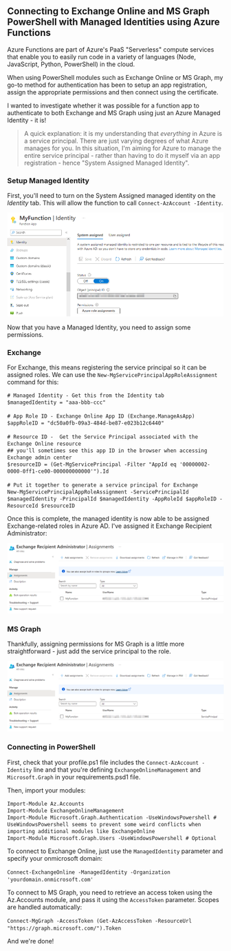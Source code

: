 ## Connecting to Exchange Online and MS Graph PowerShell with Managed Identities using Azure Functions

Azure Functions are part of Azure's PaaS "Serverless" compute services that enable you to easily run code in a variety of languages (Node, JavaScript, Python, PowerShell) in the cloud.

When using PowerShell modules such as Exchange Online or MS Graph, my go-to method for authentication has been to setup an app registration, assign the appropriate permissions and then connect using the certificate.

I wanted to investigate whether it was possible for a function app to authenticate to both Exchange and MS Graph using just an Azure Managed Identity - it is!

> A quick explanation: it is my understanding that *everything* in Azure is a service principal. There are just varying degrees of what Azure manages for you. In this situation, I'm aiming for Azure to manage the entire service principal - rather than having to do it myself via an app registration - hence "System Assigned Managed Identity".

### Setup Managed Identity

First, you'll need to turn on the System Assigned managed identity on the *Identity* tab. This will allow the function to call `Connect-AzAccount -Identity`.

![identity.png](/img/2022-12-13-func-managed-id/identity.png)

Now that you have a Managed Identity, you need to assign some permissions.

### Exchange

For Exchange, this means registering the service principal so it can be assigned roles. We can use the `New-MgServicePrincipalAppRoleAssignment` command for this:

```
# Managed Identity - Get this from the Identity tab
$managedIdentity = "aaa-bbb-ccc"

# App Role ID - Exchange Online App ID (Exchange.ManageAsApp)
$appRoleID = "dc50a0fb-09a3-484d-be87-e023b12c6440"

# Resource ID -  Get the Service Principal associated with the Exchange Online resource
## you'll sometimes see this app ID in the browser when accessing Exchange admin center
$resourceID = (Get-MgServicePrincipal -Filter "AppId eq '00000002-0000-0ff1-ce00-000000000000'").Id

# Put it together to generate a service principal for Exchange
New-MgServicePrincipalAppRoleAssignment -ServicePrincipalId $managedIdentity -PrincipalId $managedIdentity -AppRoleId $appRoleID -ResourceId $resourceID
```

Once this is complete, the managed identity is now able to be assigned Exchange-related roles in Azure AD. I've assigned it Exchange Recipient Administrator:

![exchange-sp.png](/img/2022-12-13-func-managed-id/exchange-sp.png)

### MS Graph

Thankfully, assigning permissions for MS Graph is a little more straightforward - just add the service principal to the role.

![exchange-sp.png](/img/2022-12-13-func-managed-id/exchange-sp.png)

### Connecting in PowerShell

First, check that your profile.ps1 file includes the `Connect-AzAccount -Identity` line and that you're defining `ExchangeOnlineManagement` and `Microsoft.Graph` in your requirements.psd1 file.

Then, import your modules:
```
Import-Module Az.Accounts
Import-Module ExchangeOnlineManagement
Import-Module Microsoft.Graph.Authentication -UseWindowsPowershell # UseWindowsPowershell seems to prevent some weird conflicts when importing additional modules like ExchangeOnline
Import-Module Microsoft.Graph.Users -UseWindowsPowershell # Optional
```

To connect to Exchange Online, just use the `ManagedIdentity` parameter and specify your onmicrosoft domain:

`Connect-ExchangeOnline -ManagedIdentity -Organization 'yourdomain.onmicrosoft.com'`

To connect to MS Graph, you need to retrieve an access token using the Az.Accounts module, and pass it using the `AccessToken` parameter. Scopes are handled automatically:

`Connect-MgGraph -AccessToken (Get-AzAccessToken -ResourceUrl "https://graph.microsoft.com/").Token`

And we're done!
